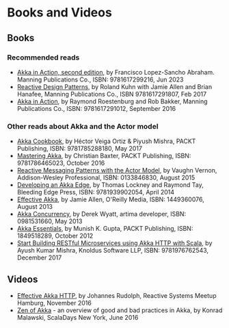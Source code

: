 # Books and Videos

## Books

### Recommended reads
 * [Akka in Action, second edition](https://www.manning.com/books/akka-in-action-second-edition), by Francisco Lopez-Sancho Abraham. Manning Publications Co., ISBN: 9781617299216, Jun 2023 
 * [Reactive Design Patterns](https://www.reactivedesignpatterns.com/), by Roland Kuhn with Jamie Allen and Brian Hanafee, Manning Publications Co., ISBN 9781617291807, Feb 2017
 * [Akka in Action](https://www.lightbend.com/resources/e-book/akka-in-action), by Raymond Roestenburg and Rob Bakker, Manning Publications Co., ISBN: 9781617291012, September 2016
 
### Other reads about Akka and the Actor model
 * [Akka Cookbook](https://www.packtpub.com/en-us/product/akka-cookbook-9781785288364), by Héctor Veiga Ortiz & Piyush Mishra, PACKT Publishing, ISBN: 9781785288180, May 2017
 * [Mastering Akka](https://www.packtpub.com/en-us/product/mastering-akka-9781786468833), by Christian Baxter, PACKT Publishing, ISBN: 9781786465023, October 2016
 * [Reactive Messaging Patterns with the Actor Model](https://www.informit.com/store/reactive-messaging-patterns-with-the-actor-model-applications-9780133846836), by Vaughn Vernon, Addison-Wesley Professional, ISBN: 0133846830, August 2015
 * [Developing an Akka Edge](https://www.researchgate.net/publication/260792615_Developing_an_Akka_Edge), by Thomas Lockney and Raymond Tay, Bleeding Edge Press, ISBN: 9781939902054, April 2014
 * [Effective Akka](https://shop.oreilly.com/product/0636920028789.do), by Jamie Allen, O'Reilly Media, ISBN: 1449360076, August 2013
 * [Akka Concurrency](https://www.artima.com/shop/akka_concurrency), by Derek Wyatt, artima developer, ISBN: 0981531660, May 2013
 * [Akka Essentials](https://www.goodreads.com/book/show/16092395-akka-essentials), by Munish K. Gupta, PACKT Publishing, ISBN: 1849518289, October 2012
  * [Start Building RESTful Microservices using Akka HTTP with Scala](https://www.amazon.com/dp/1976762545/), by Ayush Kumar Mishra, Knoldus Software LLP, ISBN: 9781976762543, December 2017

## Videos

 * [Effective Akka HTTP](https://www.youtube.com/watch?v=uxQta776jJI), by Johannes Rudolph, Reactive Systems Meetup Hamburg, November 2016
 * [Zen of Akka](https://www.youtube.com/watch?v=vgFoKOxrTzg) - an overview of good and bad practices in Akka, by Konrad Malawski, ScalaDays New York, June 2016
